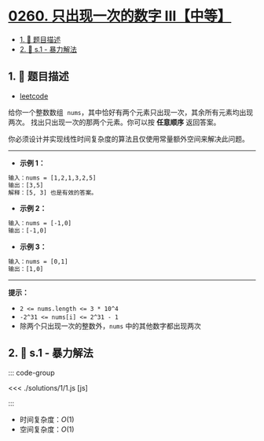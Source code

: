 # [0260. 只出现一次的数字 III【中等】](https://github.com/tnotesjs/TNotes.leetcode/tree/main/notes/0260.%20%E5%8F%AA%E5%87%BA%E7%8E%B0%E4%B8%80%E6%AC%A1%E7%9A%84%E6%95%B0%E5%AD%97%20III%E3%80%90%E4%B8%AD%E7%AD%89%E3%80%91)

<!-- region:toc -->

- [1. 📝 题目描述](#1--题目描述)
- [2. 🎯 s.1 - 暴力解法](#2--s1---暴力解法)

<!-- endregion:toc -->

## 1. 📝 题目描述

- [leetcode](https://leetcode.cn/problems/single-number-iii/)

给你一个整数数组  `nums`，其中恰好有两个元素只出现一次，其余所有元素均出现两次。 找出只出现一次的那两个元素。你可以按 **任意顺序** 返回答案。

你必须设计并实现线性时间复杂度的算法且仅使用常量额外空间来解决此问题。

---

- **示例 1：**

```txt
输入：nums = [1,2,1,3,2,5]
输出：[3,5]
解释：[5, 3] 也是有效的答案。
```

- **示例 2：**

```txt
输入：nums = [-1,0]
输出：[-1,0]
```

- **示例 3：**

```txt
输入：nums = [0,1]
输出：[1,0]
```

---

**提示：**

- `2 <= nums.length <= 3 * 10^4`
- `-2^31 <= nums[i] <= 2^31 - 1`
- 除两个只出现一次的整数外，`nums` 中的其他数字都出现两次

## 2. 🎯 s.1 - 暴力解法

::: code-group

<<< ./solutions/1/1.js [js]

:::

- 时间复杂度：$O(1)$
- 空间复杂度：$O(1)$
